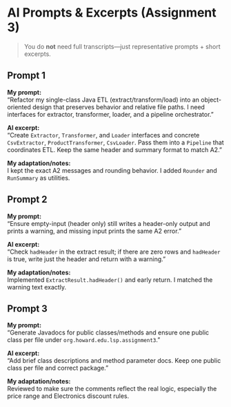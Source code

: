 # AI Prompts & Excerpts (Assignment 3)

> You do **not** need full transcripts—just representative prompts + short excerpts.

## Prompt 1
**My prompt:**  
“Refactor my single-class Java ETL (extract/transform/load) into an object-oriented design that preserves behavior and relative file paths. I need interfaces for extractor, transformer, loader, and a pipeline orchestrator.”

**AI excerpt:**  
“Create `Extractor`, `Transformer`, and `Loader` interfaces and concrete `CsvExtractor`, `ProductTransformer`, `CsvLoader`. Pass them into a `Pipeline` that coordinates ETL. Keep the same header and summary format to match A2.”

**My adaptation/notes:**  
I kept the exact A2 messages and rounding behavior. I added `Rounder` and `RunSummary` as utilities.

## Prompt 2
**My prompt:**  
“Ensure empty-input (header only) still writes a header-only output and prints a warning, and missing input prints the same A2 error.”

**AI excerpt:**  
“Check `hadHeader` in the extract result; if there are zero rows and `hadHeader` is true, write just the header and return with a warning.”

**My adaptation/notes:**  
Implemented `ExtractResult.hadHeader()` and early return. I matched the warning text exactly.

## Prompt 3
**My prompt:**  
“Generate Javadocs for public classes/methods and ensure one public class per file under `org.howard.edu.lsp.assignment3`.”

**AI excerpt:**  
“Add brief class descriptions and method parameter docs. Keep one public class per file and correct package.”

**My adaptation/notes:**  
Reviewed to make sure the comments reflect the real logic, especially the price range and Electronics discount rules.
